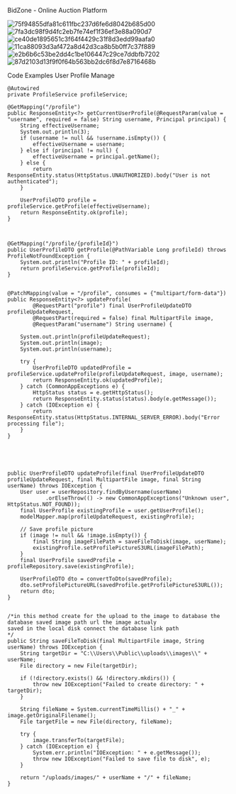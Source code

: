 BidZone - Online Auction Platform

![75f94855dfa81c611fbc237d6fe6d8042b685d00](https://github.com/BONY-SL/Online-Auction-Application/assets/143308037/ca4a925d-54b9-44b6-afd6-cf0ca5888144)
![7fa3dc98f9d4fc2eb7fe74ef1f36ef3e88a090d7](https://github.com/BONY-SL/Online-Auction-Application/assets/143308037/a8930232-ee88-4b7e-9579-a7300890f4c4)
![ce40de1895651c3f64f4429c31f8d3edd99aafa0](https://github.com/BONY-SL/Online-Auction-Application/assets/143308037/26cdb70c-a197-4a0c-8b31-ac4d76c39675)
![11ca88093d3af472a8d42d3ca8b5b0ff7c37f889](https://github.com/BONY-SL/Online-Auction-Application/assets/143308037/cd06c120-81c7-49af-a45c-83d0bc542267)
![e2b6b6c53be2dd4c1be106447c29ce7ddbfb7202](https://github.com/BONY-SL/Online-Auction-Application/assets/143308037/744d81cb-d007-4d32-bd92-aa1ba0e56a5e)
![87d2103d13f9f0f64b563bb2dc6f8d7e8716468b](https://github.com/BONY-SL/Online-Auction-Application/assets/143308037/b8e019a7-ccd6-473c-9721-93ccfe4f69da)

Code Examples User Profile Manage




    @Autowired
    private ProfileService profileService;

    @GetMapping("/profile")
    public ResponseEntity<?> getCurrentUserProfile(@RequestParam(value = "username", required = false) String username, Principal principal) {
        String effectiveUsername;
        System.out.println(3);
        if (username != null && !username.isEmpty()) {
            effectiveUsername = username;
        } else if (principal != null) {
            effectiveUsername = principal.getName();
        } else {
            return ResponseEntity.status(HttpStatus.UNAUTHORIZED).body("User is not authenticated");
        }

        UserProfileDTO profile = profileService.getProfile(effectiveUsername);
        return ResponseEntity.ok(profile);
    }



    @GetMapping("/profile/{profileId}")
    public UserProfileDTO getProfile(@PathVariable Long profileId) throws ProfileNotFoundException {
        System.out.println("Profile ID: " + profileId);
        return profileService.getProfile(profileId);
    }


    @PatchMapping(value = "/profile", consumes = {"multipart/form-data"})
    public ResponseEntity<?> updateProfile(
            @RequestPart("profile") final UserProfileUpdateDTO profileUpdateRequest,
            @RequestPart(required = false) final MultipartFile image,
            @RequestParam("username") String username) {

        System.out.println(profileUpdateRequest);
        System.out.println(image);
        System.out.println(username);

        try {
            UserProfileDTO updatedProfile = profileService.updateProfile(profileUpdateRequest, image, username);
            return ResponseEntity.ok(updatedProfile);
        } catch (CommonAppExceptions e) {
            HttpStatus status = e.getHttpStatus();
            return ResponseEntity.status(status).body(e.getMessage());
        } catch (IOException e) {
            return ResponseEntity.status(HttpStatus.INTERNAL_SERVER_ERROR).body("Error processing file");
        }
    }





    public UserProfileDTO updateProfile(final UserProfileUpdateDTO profileUpdateRequest, final MultipartFile image, final String userName) throws IOException {
        User user = userRepository.findByUsername(userName)
                .orElseThrow(() -> new CommonAppExceptions("Unknown user", HttpStatus.NOT_FOUND));
        final UserProfile existingProfile = user.getUserProfile();
        modelMapper.map(profileUpdateRequest, existingProfile);

        // Save profile picture
        if (image != null && !image.isEmpty()) {
            final String imageFilePath = saveFileToDisk(image, userName);
            existingProfile.setProfilePictureS3URL(imageFilePath);
        }
        final UserProfile savedProfile = profileRepository.save(existingProfile);

        UserProfileDTO dto = convertToDto(savedProfile);
        dto.setProfilePictureURL(savedProfile.getProfilePictureS3URL());
        return dto;
    }


    /*in this method create for the upload to the image to database the database saved image path url the image actualy
    saved in the local disk connect the database link path
    */
    public String saveFileToDisk(final MultipartFile image, String userName) throws IOException {
        String targetDir = "C:\\Users\\Public\\uploads\\images\\" + userName;
        File directory = new File(targetDir);

        if (!directory.exists() && !directory.mkdirs()) {
            throw new IOException("Failed to create directory: " + targetDir);
        }

        String fileName = System.currentTimeMillis() + "_" + image.getOriginalFilename();
        File targetFile = new File(directory, fileName);

        try {
            image.transferTo(targetFile);
        } catch (IOException e) {
            System.err.println("IOException: " + e.getMessage());
            throw new IOException("Failed to save file to disk", e);
        }

        return "/uploads/images/" + userName + "/" + fileName;
    }
